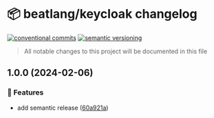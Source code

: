 # 📦 beatlang/keycloak changelog

[![conventional commits](https://img.shields.io/badge/conventional%20commits-1.0.0-yellow.svg)](https://conventionalcommits.org)
[![semantic versioning](https://img.shields.io/badge/semantic%20versioning-2.0.0-green.svg)](https://semver.org)

> All notable changes to this project will be documented in this file

## 1.0.0 (2024-02-06)


### 🍕 Features

* add semantic release ([60a921a](https://github.com/beatlang/keycloak/commit/60a921ac1c192e7c0e5bf4e6051cf1843f6ff56f))
